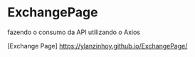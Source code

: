 # ExchangePage
fazendo o consumo da API utilizando o Axios

[Exchange Page] https://ylanzinhoy.github.io/ExchangePage/
